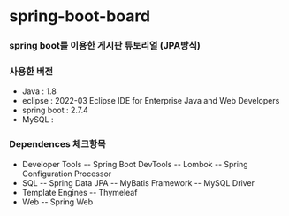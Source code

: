 # spring-boot-board  

### spring boot를 이용한 게시판 튜토리얼 (JPA방식)  

### 사용한 버전
- Java		: 1.8
- eclipse		: 2022-03 Eclipse IDE for Enterprise Java and Web Developers  
- spring boot	: 2.7.4
- MySQL		: 

### Dependences 체크항목
- Developer Tools
-- Spring Boot DevTools
-- Lombok
-- Spring Configuration Processor
- SQL
-- Spring Data JPA
-- MyBatis Framework
-- MySQL Driver
- Template Engines
-- Thymeleaf
- Web
-- Spring Web
